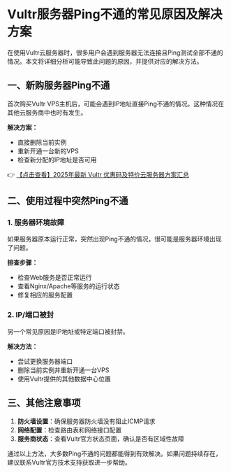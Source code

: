 # Vultr服务器Ping不通的常见原因及解决方案

在使用Vultr云服务器时，很多用户会遇到服务器无法连接且Ping测试全部不通的情况。本文将详细分析可能导致此问题的原因，并提供对应的解决方法。

## 一、新购服务器Ping不通

首次购买Vultr VPS主机后，可能会遇到IP地址直接Ping不通的情况。这种情况在其他云服务商中也时有发生。

**解决方案：**
- 直接删除当前实例
- 重新开通一台新的VPS
- 检查新分配的IP地址是否可用

👉 [【点击查看】2025年最新 Vultr 优惠码及特价云服务器方案汇总](https://bit.ly/VuLtr)

## 二、使用过程中突然Ping不通

### 1. 服务器环境故障
如果服务器原本运行正常，突然出现Ping不通的情况，很可能是服务器环境出现了问题。

**排查步骤：**
- 检查Web服务是否正常运行
- 查看Nginx/Apache等服务的运行状态
- 修复相应的服务配置

### 2. IP/端口被封
另一个常见原因是IP地址或特定端口被封禁。

**解决方法：**
- 尝试更换服务器端口
- 删除当前实例并重新开通一台VPS
- 使用Vultr提供的其他数据中心位置

## 三、其他注意事项

1. **防火墙设置**：确保服务器防火墙没有阻止ICMP请求
2. **网络配置**：检查路由表和网络接口配置
3. **服务商状态**：查看Vultr官方状态页面，确认是否有区域性故障

通过以上方法，大多数Ping不通的问题都能得到有效解决。如果问题持续存在，建议联系Vultr官方技术支持获取进一步帮助。